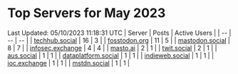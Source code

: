 # Top Servers for May 2023
Last Updated: 05/10/2023 11:18:31 UTC
| Server | Posts | Active Users |
| -- | -- | -- |
| [techhub.social](https://techhub.social/tags/PowerShell) | 16 | 3 |
| [fosstodon.org](https://fosstodon.org/tags/PowerShell) | 11 | 5 |
| [mastodon.social](https://mastodon.social/tags/PowerShell) | 8 | 7 |
| [infosec.exchange](https://infosec.exchange/tags/PowerShell) | 4 | 4 |
| [masto.ai](https://masto.ai/tags/PowerShell) | 2 | 1 |
| [twit.social](https://twit.social/tags/PowerShell) | 2 | 1 |
| [aus.social](https://aus.social/tags/PowerShell) | 1 | 1 |
| [dataplatform.social](https://dataplatform.social/tags/PowerShell) | 1 | 1 |
| [indieweb.social](https://indieweb.social/tags/PowerShell) | 1 | 1 |
| [ioc.exchange](https://ioc.exchange/tags/PowerShell) | 1 | 1 |
| [mstdn.social](https://mstdn.social/tags/PowerShell) | 1 | 1 |

